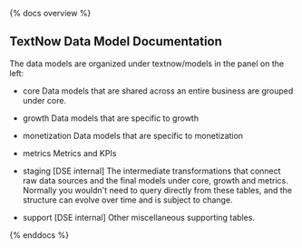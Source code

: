 {% docs overview %}

## TextNow Data Model Documentation

The data models are organized under textnow/models in the panel on the left:

- core
Data models that are shared across an entire business are grouped under core.

- growth
Data models that are specific to growth

- monetization
Data models that are specific to monetization

- metrics
Metrics and KPIs

- staging [DSE internal]
The intermediate transformations that connect raw data sources and the final models under core, growth and metrics. Normally you wouldn't need to query directly from these tables, and the structure can evolve over time and is subject to change.

- support [DSE internal]
Other miscellaneous supporting tables.

{% enddocs %}
